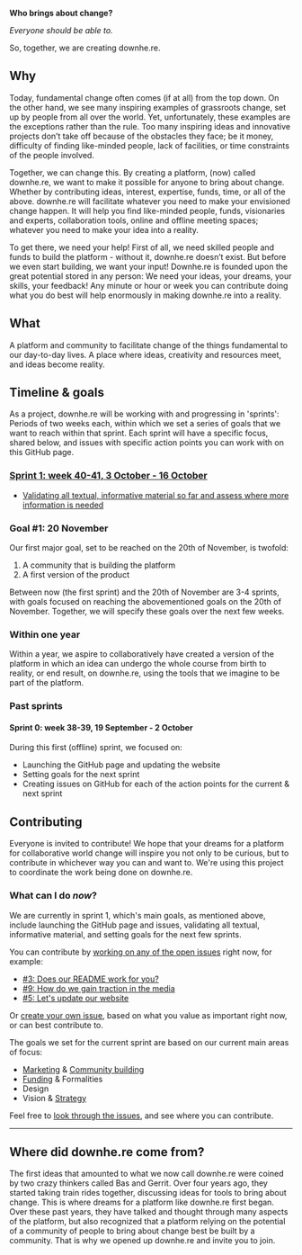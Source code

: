 **Who brings about change?**

*Everyone should be able to.*

So, together, we are creating downhe.re.

## Why

Today, fundamental change often comes (if at all) from the top down. On the other hand, we see many inspiring examples of grassroots change, set up by people from all over the world. Yet, unfortunately, these examples are the exceptions rather than the rule. Too many inspiring ideas and innovative projects don’t take off because of the obstacles they face; be it money, difficulty of finding like-minded people, lack of facilities, or time constraints of the people involved.

Together, we can change this. By creating a platform, (now) called downhe.re, we want to make it possible for anyone to bring about change. Whether by contributing ideas, interest, expertise, funds, time, or all of the above. downhe.re will facilitate whatever you need to make your envisioned change happen. It will help you find like-minded people, funds, visionaries and experts, collaboration tools, online and offline meeting spaces; whatever you need to make your idea into a reality.

To get there, we need your help! First of all, we need skilled people and funds to build the platform - without it, downhe.re doesn’t exist. But before we even start building, we want your input! Downhe.re is founded upon the great potential stored in any person: We need your ideas, your dreams, your skills, your feedback! Any minute or hour or week you can contribute doing what you do best will help enormously in making downhe.re into a reality.

## What

A platform and community to facilitate change of the things fundamental to our day-to-day lives. A place where ideas, creativity and resources meet, and ideas become reality.

## Timeline & goals

As a project, downhe.re will be working with and progressing in 'sprints': Periods of two weeks each, within which we set a series of goals that we want to reach within that sprint. Each sprint will have a specific focus, shared below, and issues with specific action points you can work with on this GitHub page.

### [Sprint 1: week 40-41, 3 October - 16 October](https://github.com/downhere/downhere/milestone/1)

- [Validating all textual, informative material so far and assess where more information is needed](https://github.com/downhere/downhere/issues/3)
 
### Goal #1: 20 November

Our first major goal, set to be reached on the 20th of November, is twofold:

1. A community that is building the platform
2. A first version of the product
 
Between now (the first sprint) and the 20th of November are 3-4 sprints, with goals focused on reaching the abovementioned goals on the 20th of November. Together, we will specify these goals over the next few weeks.

### Within one year

Within a year, we aspire to collaboratively have created a version of the platform in which an idea can undergo the whole course from birth to reality, or end result, on downhe.re, using the tools that we imagine to be part of the platform.

### Past sprints

#### Sprint 0: week 38-39, 19 September - 2 October

During this first (offline) sprint, we focused on:

- Launching the GitHub page and updating the website
- Setting goals for the next sprint
- Creating issues on GitHub for each of the action points for the current & next sprint
 
## Contributing

Everyone is invited to contribute! We hope that your dreams for a platform for collaborative world change will inspire you not only to be curious, but to contribute in whichever way you can and want to. We're using this project to coordinate the work being done on downhe.re.

### What can I do *now*?

We are currently in sprint 1, which's main goals, as mentioned above, include launching the GitHub page and issues, validating all textual, informative material, and setting goals for the next few sprints.

You can contribute by [working on any of the open issues](https://github.com/downhere/downhere/issues) right now, for example:

- [#3: Does our README work for you?](https://github.com/downhere/downhere/issues/3)
- [#9: How do we gain traction in the media](https://github.com/downhere/downhere/issues/9)
- [#5: Let's update our website](https://github.com/downhere/downhere/issues/5)
 
Or [create your own issue](https://github.com/downhere/downhere/issues/new), based on what you value as important right now, or can best contribute to.

The goals we set for the current sprint are based on our current main areas of focus:

- [Marketing](https://github.com/downhere/downhere/issues?q=is%3Aissue+is%3Aopen+label%3Amarketing) & [Community building](https://github.com/downhere/downhere/issues?q=is%3Aissue+is%3Aopen+label%3Acommunity)
- [Funding](https://github.com/downhere/downhere/issues?q=is%3Aissue+is%3Aopen+label%3Afunding) & Formalities
- Design
- Vision & [Strategy](https://github.com/downhere/downhere/issues?utf8=✓&q=is%3Aissue%20is%3Aopen%20label%3Astrategy)
 
Feel free to [look through the issues](https://github.com/downhere/downhere/issues), and see where you can contribute.

---

## Where did downhe.re come from?

The first ideas that amounted to what we now call downhe.re were coined by two crazy thinkers called Bas and Gerrit. Over four years ago, they started taking train rides together, discussing ideas for tools to bring about change. This is where dreams for a platform like downhe.re first began. Over these past years, they have talked and thought through many aspects of the platform, but also recognized that a platform relying on the potential of a community of people to bring about change best be built by a community. That is why we opened up downhe.re and invite you to join.
